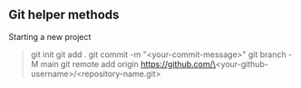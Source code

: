 ## Git helper methods

Starting a new project
> git init
> git add .
> git commit -m "\<your-commit-message\>"
> git branch -M main
> git remote add origin https://github.com/\<your-github-username\>/\<repository-name.git\>
